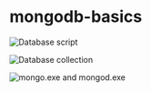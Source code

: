 # mongodb-basics

![Database script](https://res.cloudinary.com/tobilite/image/upload/v1585621174/Mongodb-basics/databasecript.jpg)

![Database collection](https://res.cloudinary.com/tobilite/image/upload/v1585621173/Mongodb-basics/database%20collection.jpg)

![mongo.exe and mongod.exe](https://res.cloudinary.com/tobilite/image/upload/v1585623465/Mongodb-basics/mongo.exe%20and%20mongod.exe.jpg)
